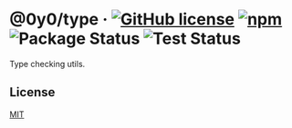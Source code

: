 # @0y0/type · [![GitHub license](https://img.shields.io/badge/license-MIT-blue.svg)](https://github.com/o0y0o/type/blob/master/LICENSE) [![npm](https://img.shields.io/npm/v/@0y0/type.svg)](https://www.npmjs.com/package/@0y0/type) ![Package Status](https://github.com/o0y0o/type/workflows/Package/badge.svg) ![Test Status](https://github.com/o0y0o/type/workflows/Test/badge.svg)

Type checking utils.

## License

[MIT](https://github.com/o0y0o/type/blob/master/LICENSE)
